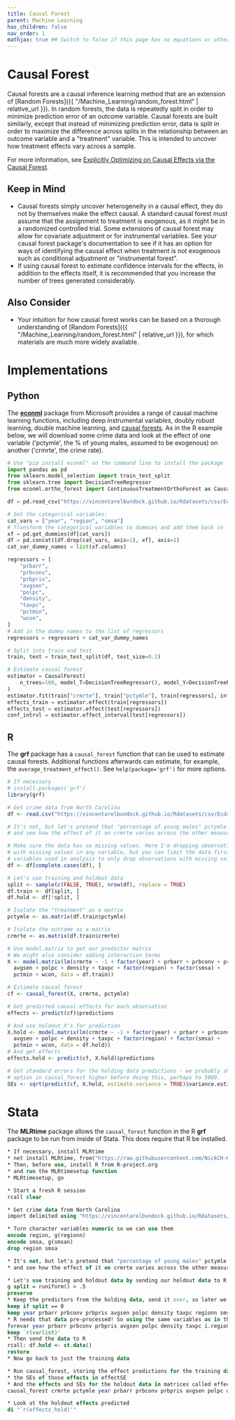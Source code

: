 ```yaml
---
title: Causal Forest
parent: Machine Learning
has_children: false
nav_order: 1
mathjax: true ## Switch to false if this page has no equations or other math rendering.
---
```


# Causal Forest

Causal forests are a causal inference learning method that are an extension of [Random Forests]({{ "/Machine_Learning/random_forest.html" | relative_url }}). In random forests, the data is repeatedly split in order to minimize prediction error of an outcome variable. Causal forests are built similarly, except that instead of minimizing prediction error, data is split in order to maximize the difference across splits in the relationship between an outcome variable and a "treatment" variable. This is intended to uncover how treatment effects vary across a sample.

For more information, see [Explicitly Optimizing on Causal Effects via the Causal Forest](https://www.markhw.com/blog/causalforestintro).

## Keep in Mind

- Causal forests simply uncover heterogeneity in a causal effect, they do not by themselves make the effect causal. A standard causal forest must assume that the assignment to treatment is exogenous, as it might be in a randomized controlled trial. Some extensions of causal forest may allow for covariate adjustment or for instrumental variables. See your causal forest package's documentation to see if it has an option for ways of identifying the causal effect when treatment is not exogenous such as conditional adjustment or "instrumental forest".
- If using causal forest to estimate confidence intervals for the effects, in addition to the effects itself, it is recommended that you increase the number of trees generated considerably.

## Also Consider

- Your intuition for how causal forest works can be based on a thorough understanding of [Random Forests]({{ "/Machine_Learning/random_forest.html" | relative_url }}), for which materials are much more widely available.

# Implementations

## Python

The [**econml**](https://econml.azurewebsites.net/spec/spec.html) package from Microsoft provides a range of causal machine learning functions, including deep instrumental variables, doubly robust learning, double machine learning, and [causal forests](https://econml.azurewebsites.net/spec/estimation/forest.html#causalforest-aka-forest-double-machine-learning). As in the R example below, we will download some crime data and look at the effect of one variable ('pctymle', the % of young males, assumed to be exogenous) on another ('crmrte', the crime rate).

```python
# Use "pip install econml" on the command line to install the package
import pandas as pd
from sklearn.model_selection import train_test_split
from sklearn.tree import DecisionTreeRegressor
from econml.ortho_forest import ContinuousTreatmentOrthoForest as CausalForest

df = pd.read_csv("https://vincentarelbundock.github.io/Rdatasets/csv/Ecdat/Crime.csv")

# Set the categorical variables:
cat_vars = ["year", "region", "smsa"]
# Transform the categorical variables to dummies and add them back in
xf = pd.get_dummies(df[cat_vars])
df = pd.concat([df.drop(cat_vars, axis=1), xf], axis=1)
cat_var_dummy_names = list(xf.columns)

regressors = [
    "prbarr",
    "prbconv",
    "prbpris",
    "avgsen",
    "polpc",
    "density",
    "taxpc",
    "pctmin",
    "wcon",
]
# Add in the dummy names to the list of regressors
regressors = regressors + cat_var_dummy_names

# Split into train and test
train, test = train_test_split(df, test_size=0.2)

# Estimate causal forest
estimator = CausalForest(
    n_trees=100, model_T=DecisionTreeRegressor(), model_Y=DecisionTreeRegressor()
)
estimator.fit(train["crmrte"], train["pctymle"], train[regressors], inference="blb")
effects_train = estimator.effect(train[regressors])
effects_test = estimator.effect(test[regressors])
conf_intrvl = estimator.effect_interval(test[regressors])

```

## R

The **grf** package has a `causal_forest` function that can be used to estimate causal forests. Additional functions afterwards can estimate, for example, the `average_treatment_effect()`. See `help(package='grf')` for more options.

```r
# If necessary
# install.packages('grf')
library(grf)

# Get crime data from North Carolina
df <- read.csv("https://vincentarelbundock.github.io/Rdatasets/csv/Ecdat/Crime.csv")

# It's not, but let's pretend that "percentage of young males" pctymle is exogenous
# and see how the effect of it on crmrte varies across the other measured covariates

# Make sure the data has no missing values. Here I'm dropping observations
# with missing values in any variable, but you can limit the data first to just
# variables used in analysis to only drop observations with missing values in those variables
df <- df[complete.cases(df), ]

# Let's use training and holdout data
split <- sample(c(FALSE, TRUE), nrow(df), replace = TRUE)
df.train <- df[split, ]
df.hold <- df[!split, ]

# Isolate the "treatment" as a matrix
pctymle <- as.matrix(df.train$pctymle)

# Isolate the outcome as a matrix
crmrte <- as.matrix(df.train$crmrte)

# Use model.matrix to get our predictor matrix
# We might also consider adding interaction terms
X <- model.matrix(lm(crmrte ~ -1 + factor(year) + prbarr + prbconv + prbpris +
  avgsen + polpc + density + taxpc + factor(region) + factor(smsa) +
  pctmin + wcon, data = df.train))

# Estimate causal forest
cf <- causal_forest(X, crmrte, pctymle)

# Get predicted causal effects for each observation
effects <- predict(cf)$predictions

# And use holdout X's for prediction
X.hold <- model.matrix(lm(crmrte ~ -1 + factor(year) + prbarr + prbconv + prbpris +
  avgsen + polpc + density + taxpc + factor(region) + factor(smsa) +
  pctmin + wcon, data = df.hold))
# And get effects
effects.hold <- predict(cf, X.hold)$predictions

# Get standard errors for the holding data predictions - we probably should have set the num.trees
# option in causal_forest higher before doing this, perhaps to 5000.
SEs <- sqrt(predict(cf, X.hold, estimate.variance = TRUE)$variance.estimates)

```

# Stata

The **MLRtime** package allows the `causal_forest` function in the R **grf** package to be run from inside of Stata. This does require that R be installed.

```stata
* If necessary, install MLRtime
* net install MLRtime, from("https://raw.githubusercontent.com/NickCH-K/MLRtime/master/")
* Then, before use, install R from R-project.org
* and run the MLRtimesetup function
* MLRtimesetup, go

* Start a fresh R session
rcall clear

* Get crime data from North Carolina
import delimited using "https://vincentarelbundock.github.io/Rdatasets/csv/Ecdat/Crime.csv", clear

* Turn character variables numeric so we can use them
encode region, g(regionn)
encode smsa, g(smsan)
drop region smsa

* It's not, but let's pretend that "percentage of young males" pctymle is exogenous
* and see how the effect of it on crmrte varies across the other measured covariates

* Let's use training and holdout data by sending our holdout data to R with rcall
g split = runiform() > .5
preserve
* Keep the predictors from the holding data, send it over, so later we can make an X matrix to predict with
keep if split == 0
keep year prbarr prbconv prbpris avgsen polpc density taxpc regionn smsan pctmin wcon
* R needs that data pre-processed! So using the same variables as in the main model, process the variables
fvrevar year prbarr prbconv prbpris avgsen polpc density taxpc i.regionn i.smsan pctmin wcon
keep `r(varlist)'
* Then send the data to R
rcall: df.hold <- st.data()
restore
* Now go back to just the training data

* Run causal_forest, storing the effect predictions for the training data in the "effects" variable
* the SEs of those effects in effectSE
* And the effects and SEs for the holdout data in matrices called effects_hold and effectSE_hold
causal_forest crmrte pctymle year prbarr prbconv prbpris avgsen polpc density taxpc i.regionn i.smsan pctmin wcon, pred(effects) varreturn(effectSE = sqrt(predict(CF, X, estimate.variance = TRUE)@@variance.estimates)) return(effects_hold = predict(CF, as.matrix(df.hold))@@predictions; effectSE_hold = sqrt(predict(CF, as.matrix(df.hold), estimate.variance = TRUE)@@variance.estimates))

* Look at the holdout effects predicted
di "`r(effects_hold)'"
```
